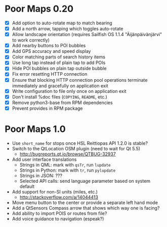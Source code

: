 Poor Maps 0.20
==============

 * [X] Add option to auto-rotate map to match bearing
 * [X] Add a north arrow, tapping which toggles auto-rotate
 * [X] Allow landscape orientation (requires Sailfish OS 1.1.4
       "Äijänpäivänjärvi" to work correctly)
 * [X] Add nearby buttons to POI bubbles
 * [X] Add GPS accuracy and speed display
 * [X] Color matching parts of search history items
 * [X] Use long tap instead of plain tap to add POIs
 * [X] Hide POI bubbles on plain tap outside bubble
 * [X] Fix error resetting HTTP connection
 * [X] Ensure that blocking HTTP connection pool operations terminate
       immediately and gracefully on application exit
 * [X] Write configuration to file only once on application exit
 * [X] Don't install %doc files (`COPYING`, `README`, etc.)
 * [X] Remove python3-base from RPM dependencies
 * [X] Prevent provides in RPM package

Poor Maps 1.0
=============

 * Use `short_name` for stops once HSL Reittiopas API 1.2.0 is stable?
 * Switch to the QtLocation OSM plugin (need to wait for Qt 5.5)
   - <http://bugreports.qt.io/browse/QTBUG-32937>
 * Add user interface translations
   - Strings in QML: mark with `qsTr`, run `lupdate`
   - Strings in Python: mark with `tr`, run `pylupdate`
   - Strings in JSON: ???
   - Selected API calls: send language parameter based on system default
 * Add support for non-SI units (miles, etc.)
   - <http://stackoverflow.com/a/14044413>
 * Move menu button to the center or provide a separate left hand mode
 * Add a QtSensors Compass arrow that shows which way one is facing?
 * Add ability to import POIS or routes from file?
 * Add voice guidance to navigation (espeak?)
